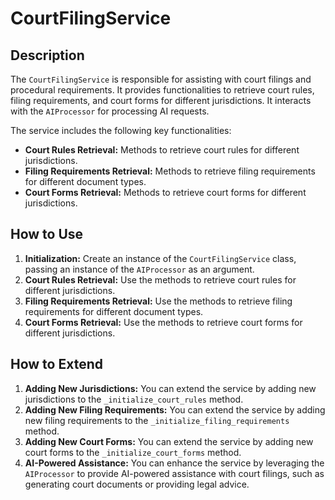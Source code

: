 # CourtFilingService

## Description

The `CourtFilingService` is responsible for assisting with court filings and procedural requirements. It provides functionalities to retrieve court rules, filing requirements, and court forms for different jurisdictions. It interacts with the `AIProcessor` for processing AI requests.

The service includes the following key functionalities:

- **Court Rules Retrieval:** Methods to retrieve court rules for different jurisdictions.
- **Filing Requirements Retrieval:** Methods to retrieve filing requirements for different document types.
- **Court Forms Retrieval:** Methods to retrieve court forms for different jurisdictions.

## How to Use

1.  **Initialization:** Create an instance of the `CourtFilingService` class, passing an instance of the `AIProcessor` as an argument.
2.  **Court Rules Retrieval:** Use the methods to retrieve court rules for different jurisdictions.
3.  **Filing Requirements Retrieval:** Use the methods to retrieve filing requirements for different document types.
4.  **Court Forms Retrieval:** Use the methods to retrieve court forms for different jurisdictions.

## How to Extend

1.  **Adding New Jurisdictions:** You can extend the service by adding new jurisdictions to the `_initialize_court_rules` method.
2.  **Adding New Filing Requirements:** You can extend the service by adding new filing requirements to the `_initialize_filing_requirements` method.
3.  **Adding New Court Forms:** You can extend the service by adding new court forms to the `_initialize_court_forms` method.
4.  **AI-Powered Assistance:** You can enhance the service by leveraging the `AIProcessor` to provide AI-powered assistance with court filings, such as generating court documents or providing legal advice.
